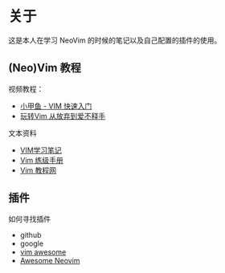 # 关于

这是本人在学习 NeoVim 的时候的笔记以及自己配置的插件的使用。

## (Neo)Vim 教程

视频教程：

- [小甲鱼 - VIM 快速入门](https://www.bilibili.com/video/BV1Ws411N7JC)
- [玩转Vim 从放弃到爱不释手](https://www.imooc.com/learn/1129)

文本资料

- [VIM学习笔记](https://zhuanlan.zhihu.com/p/37478384)
- [Vim 练级手册](https://vim.wxnacy.com/)
- [Vim 教程网](https://vimjc.com/)

## 插件

如何寻找插件

- github
- google
- [vim awesome](https://vimawesome.com)
- [Awesome Neovim](https://github.com/rockerBOO/awesome-neovim)
